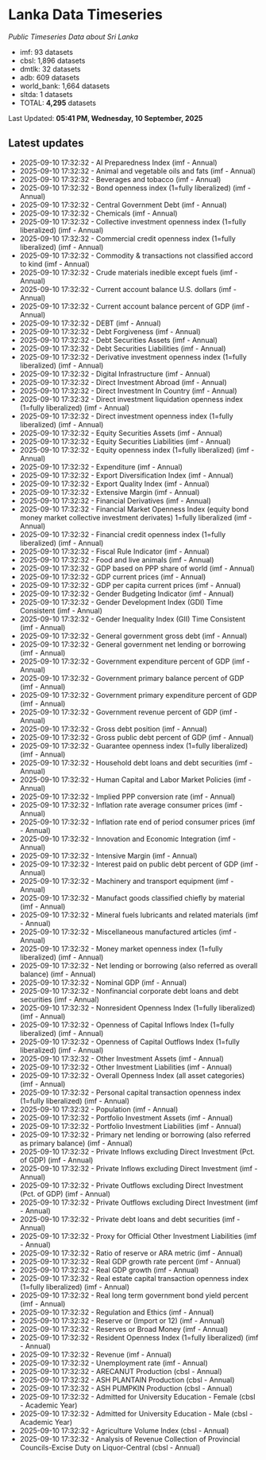 # Lanka Data Timeseries
*Public Timeseries Data about Sri Lanka*

* imf: 93 datasets
* cbsl: 1,896 datasets
* dmtlk: 32 datasets
* adb: 609 datasets
* world_bank: 1,664 datasets
* sltda: 1 datasets
* TOTAL: **4,295** datasets

Last Updated: **05:41 PM, Wednesday, 10 September, 2025**

## Latest updates

* 2025-09-10 17:32:32 - AI Preparedness Index (imf - Annual)
* 2025-09-10 17:32:32 - Animal and vegetable oils and fats (imf - Annual)
* 2025-09-10 17:32:32 - Beverages and tobacco (imf - Annual)
* 2025-09-10 17:32:32 - Bond openness index (1=fully liberalized) (imf - Annual)
* 2025-09-10 17:32:32 - Central Government Debt (imf - Annual)
* 2025-09-10 17:32:32 - Chemicals (imf - Annual)
* 2025-09-10 17:32:32 - Collective investment openness index (1=fully liberalized) (imf - Annual)
* 2025-09-10 17:32:32 - Commercial credit openness index (1=fully liberalized) (imf - Annual)
* 2025-09-10 17:32:32 - Commodity & transactions not classified accord to kind (imf - Annual)
* 2025-09-10 17:32:32 - Crude materials inedible except fuels (imf - Annual)
* 2025-09-10 17:32:32 - Current account balance U.S. dollars (imf - Annual)
* 2025-09-10 17:32:32 - Current account balance percent of GDP (imf - Annual)
* 2025-09-10 17:32:32 - DEBT (imf - Annual)
* 2025-09-10 17:32:32 - Debt Forgiveness (imf - Annual)
* 2025-09-10 17:32:32 - Debt Securities Assets (imf - Annual)
* 2025-09-10 17:32:32 - Debt Securities Liabilities (imf - Annual)
* 2025-09-10 17:32:32 - Derivative investment openness index (1=fully liberalized) (imf - Annual)
* 2025-09-10 17:32:32 - Digital Infrastructure (imf - Annual)
* 2025-09-10 17:32:32 - Direct Investment Abroad (imf - Annual)
* 2025-09-10 17:32:32 - Direct Investment In Country (imf - Annual)
* 2025-09-10 17:32:32 - Direct investment liquidation openness index (1=fully liberalized) (imf - Annual)
* 2025-09-10 17:32:32 - Direct investment openness index (1=fully liberalized) (imf - Annual)
* 2025-09-10 17:32:32 - Equity Securities Assets (imf - Annual)
* 2025-09-10 17:32:32 - Equity Securities Liabilities (imf - Annual)
* 2025-09-10 17:32:32 - Equity openness index (1=fully liberalized) (imf - Annual)
* 2025-09-10 17:32:32 - Expenditure (imf - Annual)
* 2025-09-10 17:32:32 - Export Diversification Index (imf - Annual)
* 2025-09-10 17:32:32 - Export Quality Index (imf - Annual)
* 2025-09-10 17:32:32 - Extensive Margin (imf - Annual)
* 2025-09-10 17:32:32 - Financial Derivatives (imf - Annual)
* 2025-09-10 17:32:32 - Financial Market Openness Index (equity bond money market collective investment derivates) 1=fully liberalized (imf - Annual)
* 2025-09-10 17:32:32 - Financial credit openness index (1=fully liberalized) (imf - Annual)
* 2025-09-10 17:32:32 - Fiscal Rule Indicator (imf - Annual)
* 2025-09-10 17:32:32 - Food and live animals (imf - Annual)
* 2025-09-10 17:32:32 - GDP based on PPP share of world (imf - Annual)
* 2025-09-10 17:32:32 - GDP current prices (imf - Annual)
* 2025-09-10 17:32:32 - GDP per capita current prices (imf - Annual)
* 2025-09-10 17:32:32 - Gender Budgeting Indicator (imf - Annual)
* 2025-09-10 17:32:32 - Gender Development Index (GDI) Time Consistent (imf - Annual)
* 2025-09-10 17:32:32 - Gender Inequality Index (GII) Time Consistent (imf - Annual)
* 2025-09-10 17:32:32 - General government gross debt (imf - Annual)
* 2025-09-10 17:32:32 - General government net lending or borrowing (imf - Annual)
* 2025-09-10 17:32:32 - Government expenditure percent of GDP (imf - Annual)
* 2025-09-10 17:32:32 - Government primary balance percent of GDP (imf - Annual)
* 2025-09-10 17:32:32 - Government primary expenditure percent of GDP (imf - Annual)
* 2025-09-10 17:32:32 - Government revenue percent of GDP (imf - Annual)
* 2025-09-10 17:32:32 - Gross debt position (imf - Annual)
* 2025-09-10 17:32:32 - Gross public debt percent of GDP (imf - Annual)
* 2025-09-10 17:32:32 - Guarantee openness index (1=fully liberalized) (imf - Annual)
* 2025-09-10 17:32:32 - Household debt loans and debt securities (imf - Annual)
* 2025-09-10 17:32:32 - Human Capital and Labor Market Policies (imf - Annual)
* 2025-09-10 17:32:32 - Implied PPP conversion rate (imf - Annual)
* 2025-09-10 17:32:32 - Inflation rate average consumer prices (imf - Annual)
* 2025-09-10 17:32:32 - Inflation rate end of period consumer prices (imf - Annual)
* 2025-09-10 17:32:32 - Innovation and Economic Integration (imf - Annual)
* 2025-09-10 17:32:32 - Intensive Margin (imf - Annual)
* 2025-09-10 17:32:32 - Interest paid on public debt percent of GDP (imf - Annual)
* 2025-09-10 17:32:32 - Machinery and transport equipment (imf - Annual)
* 2025-09-10 17:32:32 - Manufact goods classified chiefly by material (imf - Annual)
* 2025-09-10 17:32:32 - Mineral fuels lubricants and related materials (imf - Annual)
* 2025-09-10 17:32:32 - Miscellaneous manufactured articles (imf - Annual)
* 2025-09-10 17:32:32 - Money market openness index (1=fully liberalized) (imf - Annual)
* 2025-09-10 17:32:32 - Net lending or borrowing (also referred as overall balance) (imf - Annual)
* 2025-09-10 17:32:32 - Nominal GDP (imf - Annual)
* 2025-09-10 17:32:32 - Nonfinancial corporate debt loans and debt securities (imf - Annual)
* 2025-09-10 17:32:32 - Nonresident Openness Index (1=fully liberalized) (imf - Annual)
* 2025-09-10 17:32:32 - Openness of Capital Inflows Index (1=fully liberalized) (imf - Annual)
* 2025-09-10 17:32:32 - Openness of Capital Outflows Index (1=fully liberalized) (imf - Annual)
* 2025-09-10 17:32:32 - Other Investment Assets (imf - Annual)
* 2025-09-10 17:32:32 - Other Investment Liabilities (imf - Annual)
* 2025-09-10 17:32:32 - Overall Openness Index (all asset categories) (imf - Annual)
* 2025-09-10 17:32:32 - Personal capital transaction openness index (1=fully liberalized) (imf - Annual)
* 2025-09-10 17:32:32 - Population (imf - Annual)
* 2025-09-10 17:32:32 - Portfolio Investment Assets (imf - Annual)
* 2025-09-10 17:32:32 - Portfolio Investment Liabilities (imf - Annual)
* 2025-09-10 17:32:32 - Primary net lending or borrowing (also referred as primary balance) (imf - Annual)
* 2025-09-10 17:32:32 - Private Inflows excluding Direct Investment (Pct. of GDP) (imf - Annual)
* 2025-09-10 17:32:32 - Private Inflows excluding Direct Investment (imf - Annual)
* 2025-09-10 17:32:32 - Private Outflows excluding Direct Investment (Pct. of GDP) (imf - Annual)
* 2025-09-10 17:32:32 - Private Outflows excluding Direct Investment (imf - Annual)
* 2025-09-10 17:32:32 - Private debt loans and debt securities (imf - Annual)
* 2025-09-10 17:32:32 - Proxy for Official Other Investment Liabilities (imf - Annual)
* 2025-09-10 17:32:32 - Ratio of reserve or ARA metric (imf - Annual)
* 2025-09-10 17:32:32 - Real GDP growth rate percent (imf - Annual)
* 2025-09-10 17:32:32 - Real GDP growth (imf - Annual)
* 2025-09-10 17:32:32 - Real estate capital transaction openness index (1=fully liberalized) (imf - Annual)
* 2025-09-10 17:32:32 - Real long term government bond yield percent (imf - Annual)
* 2025-09-10 17:32:32 - Regulation and Ethics (imf - Annual)
* 2025-09-10 17:32:32 - Reserve or (Import or 12) (imf - Annual)
* 2025-09-10 17:32:32 - Reserves or Broad Money (imf - Annual)
* 2025-09-10 17:32:32 - Resident Openness Index (1=fully liberalized) (imf - Annual)
* 2025-09-10 17:32:32 - Revenue (imf - Annual)
* 2025-09-10 17:32:32 - Unemployment rate (imf - Annual)
* 2025-09-10 17:32:32 - ARECANUT Production (cbsl - Annual)
* 2025-09-10 17:32:32 - ASH PLANTAIN Production (cbsl - Annual)
* 2025-09-10 17:32:32 - ASH PUMPKIN Production (cbsl - Annual)
* 2025-09-10 17:32:32 - Admitted for University Education - Female (cbsl - Academic Year)
* 2025-09-10 17:32:32 - Admitted for University Education - Male (cbsl - Academic Year)
* 2025-09-10 17:32:32 - Agriculture Volume Index (cbsl - Annual)
* 2025-09-10 17:32:32 - Analysis of Revenue Collection of Provincial Councils-Excise Duty on Liquor-Central (cbsl - Annual)